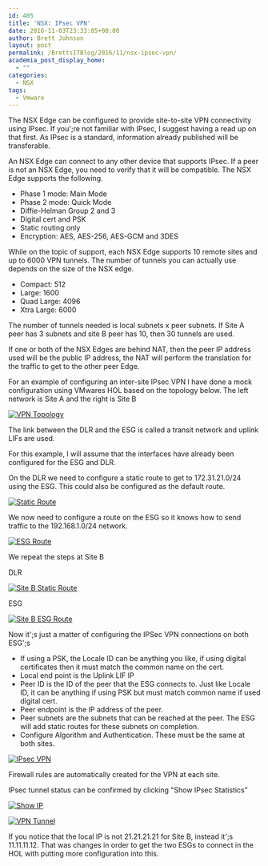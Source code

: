 ```yaml
---
id: 405
title: 'NSX: IPsec VPN'
date: 2016-11-03T23:33:05+00:00
author: Brett Johnson
layout: post
permalink: /BrettsITBlog/2016/11/nsx-ipsec-vpn/
academia_post_display_home:
  - ""
categories:
  - NSX
tags:
  - Vmware
---
```

The NSX Edge can be configured to provide site-to-site VPN connectivity using IPsec. If you';re not familiar with IPsec, I suggest having a read up on that first. As IPsec is a standard, information already published will be transferable.

An NSX Edge can connect to any other device that supports IPsec. If a peer is not an NSX Edge, you need to verify that it will be compatible. The NSX Edge supports the following.

  * Phase 1 mode: Main Mode
  * Phase 2 mode: Quick Mode
  * Diffie-Helman Group 2 and 3
  * Digital cert and PSK
  * Static routing only
  * Encryption: AES, AES-256, AES-GCM and 3DES

While on the topic of support, each NSX Edge supports 10 remote sites and up to 6000 VPN tunnels. The number of tunnels you can actually use depends on the size of the NSX edge.

  * Compact: 512
  * Large: 1600
  * Quad Large: 4096
  * Xtra Large: 6000

The number of tunnels needed is local subnets x peer subnets. If Site A peer has 3 subnets and site B peer has 10, then 30 tunnels are used.

If one or both of the NSX Edges are behind NAT, then the peer IP address used will be the public IP address, the NAT will perform the translation for the traffic to get to the other peer Edge.

For an example of configuring an inter-site IPsec VPN I have done a mock configuration using VMwares HOL based on the topology below. The left network is Site A and the right is Site B

[![VPN Topology](/assets/images/2016/11/VPN-Topology.png)]({{site.url}}/assets/images/2016/11/VPN-Topology.png)

The link between the DLR and the ESG is called a transit network and uplink LIFs are used.

For this example, I will assume that the interfaces have already been configured for the ESG and DLR.

On the DLR we need to configure a static route to get to 172.31.21.0/24 using the ESG. This could also be configured as the default route.

[![Static Route](/assets/images/2016/11/Site-A-DLR-Static-Route.png)]({{site.url}}/assets/images/2016/11/Site-A-DLR-Static-Route.png)

We now need to configure a route on the ESG so it knows how to send traffic to the 192.168.1.0/24 network.

[![ESG Route](/assets/images/2016/11/Site-A-ESG-Route.png)]({{site.url}}/assets/images/2016/11/Site-A-ESG-Route.png)

We repeat the steps at Site B

DLR

[![Site B Static Route](/assets/images/2016/11/Site-B-DLR-Static-Route.png)]({{site.url}}/assets/images/2016/11/Site-B-DLR-Static-Route.png)


ESG

[![Site B ESG Route](/assets/images/2016/11/Site-B-ESG-Route.png)]({{site.url}}/assets/images/2016/11/Site-B-ESG-Route.png)

Now it';s just a matter of configuring the IPSec VPN connections on both ESG';s

  * If using a PSK, the Locale ID can be anything you like, if using digital certificates then it must match the common name on the cert.
  * Local end point is the Uplink LIF IP
  * Peer ID is the ID of the peer that the ESG connects to. Just like Locale ID, it can be anything if using PSK but must match common name if used digital cert.
  * Peer endpoint is the IP address of the peer.
  * Peer subnets are the subnets that can be reached at the peer. The ESG will add static routes for these subnets on completion.
  * Configure Algorithm and Authentication. These must be the same at both sites.

[![IPsec VPN](/assets/images/2016/11/Site-A-ESG-IPsec-VPN-Settings.png)]({{site.url}}/assets/images/2016/11/Site-A-ESG-IPsec-VPN-Settings.png)

Firewall rules are automatically created for the VPN at each site.

IPsec tunnel status can be confirmed by clicking "Show IPsec Statistics&#8221;

[![Show IP](/assets/images/2016/11/Show-IP.png)]({{site.url}}/assets/images/2016/11/Show-IP.png)

[![VPN Tunnel](/assets/images/2016/11/VPN-Tunnel-Up.png)]({{site.url}}/assets/images/2016/11/VPN-Tunnel-Up.png)

If you notice that the local IP is not 21.21.21.21 for Site B, instead it';s 11.11.11.12. That was changes in order to get the two ESGs to connect in the HOL with putting more configuration into this.